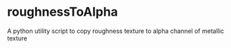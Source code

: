 # roughnessToAlpha
A python utility script to copy roughness texture to alpha channel of metallic texture
